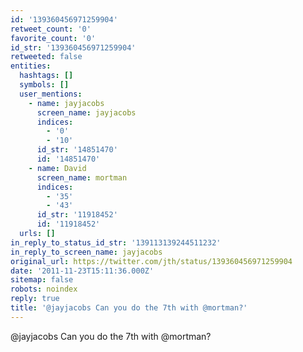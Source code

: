 ```yaml
---
id: '139360456971259904'
retweet_count: '0'
favorite_count: '0'
id_str: '139360456971259904'
retweeted: false
entities:
  hashtags: []
  symbols: []
  user_mentions:
    - name: jayjacobs
      screen_name: jayjacobs
      indices:
        - '0'
        - '10'
      id_str: '14851470'
      id: '14851470'
    - name: David
      screen_name: mortman
      indices:
        - '35'
        - '43'
      id_str: '11918452'
      id: '11918452'
  urls: []
in_reply_to_status_id_str: '139113139244511232'
in_reply_to_screen_name: jayjacobs
original_url: https://twitter.com/jth/status/139360456971259904
date: '2011-11-23T15:11:36.000Z'
sitemap: false
robots: noindex
reply: true
title: '@jayjacobs Can you do the 7th with @mortman?'
---
```


@jayjacobs Can you do the 7th with @mortman?